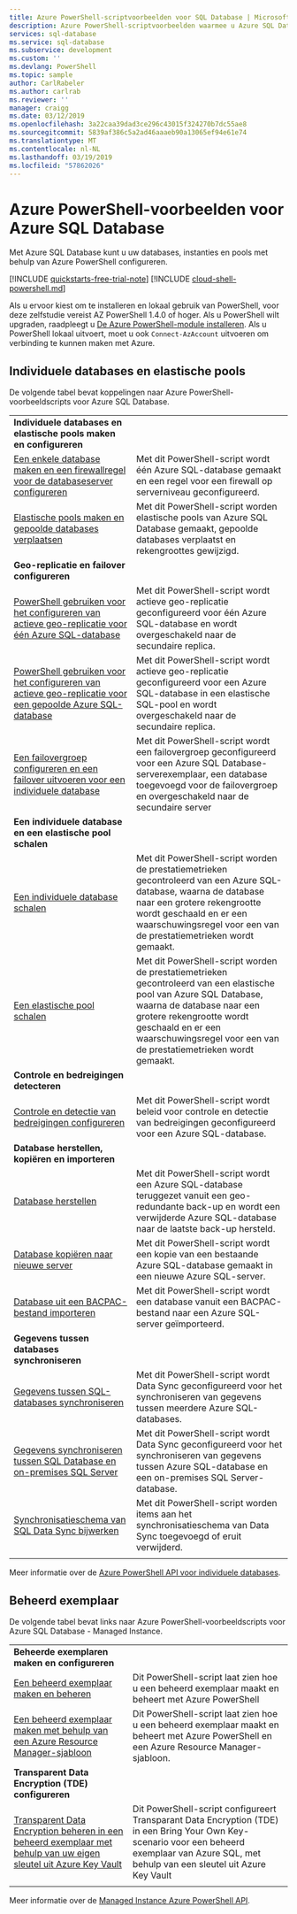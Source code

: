 ```yaml
---
title: Azure PowerShell-scriptvoorbeelden voor SQL Database | Microsoft Docs
description: Azure PowerShell-scriptvoorbeelden waarmee u Azure SQL Database-servers, elastische pools, databases en firewalls kunt maken en beheren.
services: sql-database
ms.service: sql-database
ms.subservice: development
ms.custom: ''
ms.devlang: PowerShell
ms.topic: sample
author: CarlRabeler
ms.author: carlrab
ms.reviewer: ''
manager: craigg
ms.date: 03/12/2019
ms.openlocfilehash: 3a22caa39dad3ce296c43015f324270b7dc55ae8
ms.sourcegitcommit: 5839af386c5a2ad46aaaeb90a13065ef94e61e74
ms.translationtype: MT
ms.contentlocale: nl-NL
ms.lasthandoff: 03/19/2019
ms.locfileid: "57862026"
---
```

# <a name="azure-powershell-samples-for-azure-sql-database"></a>Azure PowerShell-voorbeelden voor Azure SQL Database

Met Azure SQL Database kunt u uw databases, instanties en pools met behulp van Azure PowerShell configureren.

[!INCLUDE [quickstarts-free-trial-note](../../includes/quickstarts-free-trial-note.md)]
[!INCLUDE [cloud-shell-powershell.md](../../includes/cloud-shell-powershell.md)]

Als u ervoor kiest om te installeren en lokaal gebruik van PowerShell, voor deze zelfstudie vereist AZ PowerShell 1.4.0 of hoger. Als u PowerShell wilt upgraden, raadpleegt u [De Azure PowerShell-module installeren](/powershell/azure/install-az-ps). Als u PowerShell lokaal uitvoert, moet u ook `Connect-AzAccount` uitvoeren om verbinding te kunnen maken met Azure.

## <a name="single-database-and-elastic-pools"></a>Individuele databases en elastische pools

De volgende tabel bevat koppelingen naar Azure PowerShell-voorbeeldscripts voor Azure SQL Database.

| |  |
|---|---|
|**Individuele databases en elastische pools maken en configureren**||
| [Een enkele database maken en een firewallregel voor de databaseserver configureren](scripts/sql-database-create-and-configure-database-powershell.md?toc=%2fpowershell%2fmodule%2ftoc.json) | Met dit PowerShell-script wordt één Azure SQL-database gemaakt en een regel voor een firewall op serverniveau geconfigureerd. |
| [Elastische pools maken en gepoolde databases verplaatsen](scripts/sql-database-move-database-between-pools-powershell.md?toc=%2fpowershell%2fmodule%2ftoc.json) | Met dit PowerShell-script worden elastische pools van Azure SQL Database gemaakt, gepoolde databases verplaatst en rekengroottes gewijzigd.|
|**Geo-replicatie en failover configureren**||
| [PowerShell gebruiken voor het configureren van actieve geo-replicatie voor één Azure SQL-database](scripts/sql-database-setup-geodr-and-failover-database-powershell.md?toc=%2fpowershell%2fmodule%2ftoc.json)| Met dit PowerShell-script wordt actieve geo-replicatie geconfigureerd voor één Azure SQL-database en wordt overgeschakeld naar de secundaire replica. |
| [PowerShell gebruiken voor het configureren van actieve geo-replicatie voor een gepoolde Azure SQL-database](scripts/sql-database-setup-geodr-and-failover-pool-powershell.md?toc=%2fpowershell%2fmodule%2ftoc.json)| Met dit PowerShell-script wordt actieve geo-replicatie geconfigureerd voor een Azure SQL-database in een elastische SQL-pool en wordt overgeschakeld naar de secundaire replica. |
| [Een failovergroep configureren en een failover uitvoeren voor een individuele database](scripts/sql-database-setup-geodr-failover-database-failover-group-powershell.md?toc=%2fpowershell%2fmodule%2ftoc.json) | Met dit PowerShell-script wordt een failovergroep geconfigureerd voor een Azure SQL Database-serverexemplaar, een database toegevoegd voor de failovergroep en overgeschakeld naar de secundaire server |
|**Een individuele database en een elastische pool schalen**||
| [Een individuele database schalen](scripts/sql-database-monitor-and-scale-database-powershell.md?toc=%2fpowershell%2fmodule%2ftoc.json) | Met dit PowerShell-script worden de prestatiemetrieken gecontroleerd van een Azure SQL-database, waarna de database naar een grotere rekengrootte wordt geschaald en er een waarschuwingsregel voor een van de prestatiemetrieken wordt gemaakt. |
| [Een elastische pool schalen](scripts/sql-database-monitor-and-scale-pool-powershell.md?toc=%2fpowershell%2fmodule%2ftoc.json) | Met dit PowerShell-script worden de prestatiemetrieken gecontroleerd van een elastische pool van Azure SQL Database, waarna de database naar een grotere rekengrootte wordt geschaald en er een waarschuwingsregel voor een van de prestatiemetrieken wordt gemaakt.  |
| **Controle en bedreigingen detecteren** |
| [Controle en detectie van bedreigingen configureren](scripts/sql-database-auditing-and-threat-detection-powershell.md?toc=%2fpowershell%2fmodule%2ftoc.json)| Met dit PowerShell-script wordt beleid voor controle en detectie van bedreigingen geconfigureerd voor een Azure SQL-database. |
| **Database herstellen, kopiëren en importeren**||
| [Database herstellen](scripts/sql-database-restore-database-powershell.md?toc=%2fpowershell%2fmodule%2ftoc.json)| Met dit PowerShell-script wordt een Azure SQL-database teruggezet vanuit een geo-redundante back-up en wordt een verwijderde Azure SQL-database naar de laatste back-up hersteld. |
| [Database kopiëren naar nieuwe server](scripts/sql-database-copy-database-to-new-server-powershell.md?toc=%2fpowershell%2fmodule%2ftoc.json)| Met dit PowerShell-script wordt een kopie van een bestaande Azure SQL-database gemaakt in een nieuwe Azure SQL-server. |
| [Database uit een BACPAC-bestand importeren](scripts/sql-database-import-from-bacpac-powershell.md?toc=%2fpowershell%2fmodule%2ftoc.json)| Met dit PowerShell-script wordt een database vanuit een BACPAC-bestand naar een Azure SQL-server geïmporteerd. |
| **Gegevens tussen databases synchroniseren**||
| [Gegevens tussen SQL-databases synchroniseren](scripts/sql-database-sync-data-between-sql-databases.md?toc=%2fpowershell%2fmodule%2ftoc.json) | Met dit PowerShell-script wordt Data Sync geconfigureerd voor het synchroniseren van gegevens tussen meerdere Azure SQL-databases. |
| [Gegevens synchroniseren tussen SQL Database en on-premises SQL Server](scripts/sql-database-sync-data-between-azure-onprem.md?toc=%2fpowershell%2fmodule%2ftoc.json) | Met dit PowerShell-script wordt Data Sync geconfigureerd voor het synchroniseren van gegevens tussen Azure SQL-database en een on-premises SQL Server-database. |
| [Synchronisatieschema van SQL Data Sync bijwerken](scripts/sql-database-sync-update-schema.md?toc=%2fpowershell%2fmodule%2ftoc.json) | Met dit PowerShell-script worden items aan het synchronisatieschema van Data Sync toegevoegd of eruit verwijderd. |
|||

Meer informatie over de [Azure PowerShell API voor individuele databases](sql-database-single-databases-manage.md#powershell-manage-sql-database-servers-and-single-databases).

## <a name="managed-instance"></a>Beheerd exemplaar

De volgende tabel bevat links naar Azure PowerShell-voorbeeldscripts voor Azure SQL Database - Managed Instance.

| |  |
|---|---|
|**Beheerde exemplaren maken en configureren**||
| [Een beheerd exemplaar maken en beheren](https://blogs.msdn.microsoft.com/sqlserverstorageengine/20../../quick-start-script-create-azure-sql-managed-instance-using-powershell/) | Dit PowerShell-script laat zien hoe u een beheerd exemplaar maakt en beheert met Azure PowerShell |
| [Een beheerd exemplaar maken met behulp van een Azure Resource Manager-sjabloon](scripts/sql-managed-instance-create-powershell-azure-resource-manager-template.md?toc=%2fpowershell%2fmodule%2ftoc.json) | Dit PowerShell-script laat zien hoe u een beheerd exemplaar maakt en beheert met Azure PowerShell en een Azure Resource Manager-sjabloon.|
| **Transparent Data Encryption (TDE) configureren**||
| [Transparent Data Encryption beheren in een beheerd exemplaar met behulp van uw eigen sleutel uit Azure Key Vault](scripts/transparent-data-encryption-byok-sql-managed-instance-powershell.md?toc=%2fpowershell%2fmodule%2ftoc.json)| Dit PowerShell-script configureert Transparant Data Encryption (TDE) in een Bring Your Own Key-scenario voor een beheerd exemplaar van Azure SQL, met behulp van een sleutel uit Azure Key Vault|
|||

Meer informatie over de [Managed Instance Azure PowerShell API](sql-database-managed-instance-create-manage.md#powershell-create-and-manage-managed-instances).
